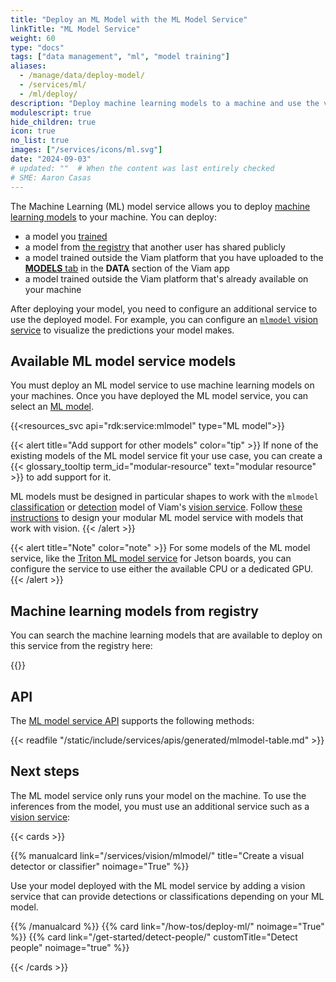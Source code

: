 ```yaml
---
title: "Deploy an ML Model with the ML Model Service"
linkTitle: "ML Model Service"
weight: 60
type: "docs"
tags: ["data management", "ml", "model training"]
aliases:
  - /manage/data/deploy-model/
  - /services/ml/
  - /ml/deploy/
description: "Deploy machine learning models to a machine and use the vision service to detect or classify images or to create point clouds of identified objects."
modulescript: true
hide_children: true
icon: true
no_list: true
images: ["/services/icons/ml.svg"]
date: "2024-09-03"
# updated: ""  # When the content was last entirely checked
# SME: Aaron Casas
---
```


The Machine Learning (ML) model service allows you to deploy [machine learning models](/services/ml/ml-models/) to your machine.
You can deploy:

- a model you [trained](/how-tos/deploy-ml/)
- a model from [the registry](https://app.viam.com/registry) that another user has shared publicly
- a model trained outside the Viam platform that you have uploaded to the [**MODELS** tab](https://app.viam.com/data/models) in the **DATA** section of the Viam app
- a model trained outside the Viam platform that's already available on your machine

After deploying your model, you need to configure an additional service to use the deployed model.
For example, you can configure an [`mlmodel` vision service](/services/vision/) to visualize the predictions your model makes.

## Available ML model service models

You must deploy an ML model service to use machine learning models on your machines.
Once you have deployed the ML model service, you can select an [ML model](#machine-learning-models-from-registry).

{{<resources_svc api="rdk:service:mlmodel" type="ML model">}}

{{< alert title="Add support for other models" color="tip" >}}
If none of the existing models of the ML model service fit your use case, you can create a {{< glossary_tooltip term_id="modular-resource" text="modular resource" >}} to add support for it.

ML models must be designed in particular shapes to work with the `mlmodel` [classification](/services/vision/mlmodel/) or [detection](/services/vision/mlmodel/) model of Viam's [vision service](/services/vision/).
Follow [these instructions](/registry/advanced/mlmodel-design/) to design your modular ML model service with models that work with vision.
{{< /alert >}}

{{< alert title="Note" color="note" >}}
For some models of the ML model service, like the [Triton ML model service](https://github.com/viamrobotics/viam-mlmodelservice-triton/tree/main/) for Jetson boards, you can configure the service to use either the available CPU or a dedicated GPU.
{{< /alert >}}

## Machine learning models from registry

You can search the machine learning models that are available to deploy on this service from the registry here:

{{<mlmodels>}}

## API

The [ML model service API](/appendix/apis/services/ml/) supports the following methods:

{{< readfile "/static/include/services/apis/generated/mlmodel-table.md" >}}

## Next steps

The ML model service only runs your model on the machine.
To use the inferences from the model, you must use an additional service such as a [vision service](/services/vision/):

{{< cards >}}

{{% manualcard link="/services/vision/mlmodel/" title="Create a visual detector or classifier" noimage="True" %}}

Use your model deployed with the ML model service by adding a vision service that can provide detections or classifications depending on your ML model.

{{% /manualcard %}}
{{% card link="/how-tos/deploy-ml/" noimage="True" %}}
{{% card link="/get-started/detect-people/" customTitle="Detect people" noimage="true" %}}

{{< /cards >}}
